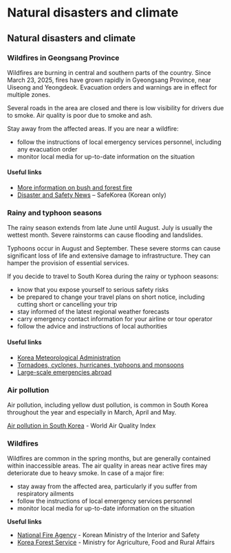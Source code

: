 # Natural disasters and climate

## Natural disasters and climate

### Wildfires in Geongsang Province

Wildfires are burning in central and southern parts of the country. Since March 23, 2025, fires have grown rapidly in Gyeongsang Province, near Uiseong and Yeongdeok. Evacuation orders and warnings are in effect for multiple zones.

Several roads in the area are closed and there is low visibility for drivers due to smoke. Air quality is poor due to smoke and ash.

Stay away from the affected areas. If you are near a wildfire:

* follow the instructions of local emergency services personnel, including any evacuation order
* monitor local media for up-to-date information on the situation

#### Useful links

* [More information on bush and forest fire](http://mercury:10088/travel-voyage-data-aggregator/datainterface/index.php?path=archivesViewer&id=308000&rid=20241211-160119-308000#fires)
* [Disaster and Safety News](https://www.safekorea.go.kr/idsiSFK/neo/sfk/cs/sfc/dis/disasterNewsList.jsp?menuSeq=619) – SafeKorea (Korean only)

### Rainy and typhoon seasons

The rainy season extends from late June until August. July is usually the wettest month. Severe rainstorms can cause flooding and landslides.

Typhoons occur in August and September. These severe storms can cause significant loss of life and extensive damage to infrastructure. They can hamper the provision of essential services.

If you decide to travel to South Korea during the rainy or typhoon seasons:

* know that you expose yourself to serious safety risks
* be prepared to change your travel plans on short notice, including cutting short or cancelling your trip
* stay informed of the latest regional weather forecasts
* carry emergency contact information for your airline or tour operator
* follow the advice and instructions of local authorities

#### Useful links

* [Korea Meteorological Administration](https://web.kma.go.kr/eng/index.jsp)
* [Tornadoes, cyclones, hurricanes, typhoons and monsoons](https://travel.gc.ca/travelling/health-safety/hurricanes-typhoons-cyclones-monsoons)
* [Large-scale emergencies abroad](https://travel.gc.ca/assistance/emergency-info/large-scale-emergencies-abroad)

### Air pollution

Air pollution, including yellow dust pollution, is common in South Korea throughout the year and especially in March, April and May.

[Air pollution in South Korea](http://aqicn.org/city/seoul/) - World Air Quality Index

### Wildfires

Wildfires are common in the spring months, but are generally contained within inaccessible areas. The air quality in areas near active fires may deteriorate due to heavy smoke. In case of a major fire:

* stay away from the affected area, particularly if you suffer from respiratory ailments
* follow the instructions of local emergency services personnel
* monitor local media for up-to-date information on the situation

**Useful links**

* [National Fire Agency](https://www.nfa.go.kr/eng/) - Korean Ministry of the Interior and Safety
* [Korea Forest Service](https://english.forest.go.kr/) - Ministry for Agriculture, Food and Rural Affairs